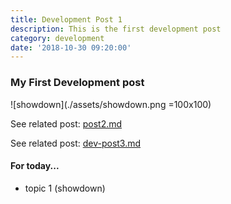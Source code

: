 ```yaml
---
title: Development Post 1  
description: This is the first development post  
category: development
date: '2018-10-30 09:20:00'
---
```


### My First Development post

![showdown](./assets/showdown.png =100x100)

See related post: [post2.md](../post2.md)

See related post: [dev-post3.md](./dev-post3.md)

#### For today...
- topic 1 (showdown)
